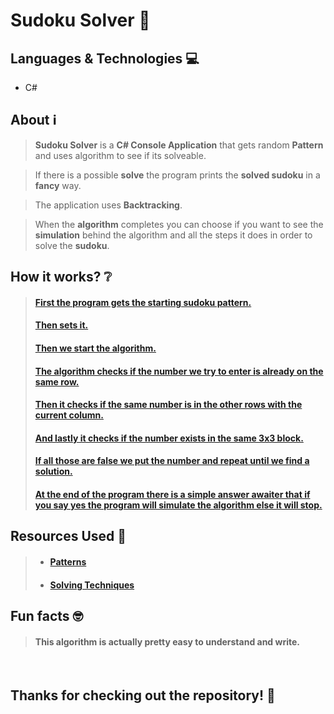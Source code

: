 # Sudoku Solver 🎲

## Languages & Technologies 💻
- C#

## About ℹ️
> **Sudoku Solver** is a **C# Console Application** that gets random **Pattern** and uses algorithm to see if its solveable.

> If there is a possible **solve** the program prints the **solved sudoku** in a **fancy** way.

> The application uses **Backtracking**.

> When the **algorithm** completes you can choose if you want to see the **simulation** behind the algorithm and all the steps it does in order to solve the **sudoku**.

## How it works? ❔
> #### <a href="https://github.com/viktorgkw/SudokuSolver/blob/main/SudokuSolver/SudokuRelated/SudokuPatterns.cs#L14"> First the program gets the starting sudoku pattern.</a>
>
> #### <a href="https://github.com/viktorgkw/SudokuSolver/blob/main/SudokuSolver/SudokuRelated/SudokuPatterns.cs#L7">Then sets it.</a>
>
> #### <a href="https://github.com/viktorgkw/SudokuSolver/blob/main/SudokuSolver/SudokuRelated/Sudoku.cs#L58">Then we start the algorithm.</a>
>
> #### <a href="https://github.com/viktorgkw/SudokuSolver/blob/main/SudokuSolver/SudokuRelated/Sudoku.cs#L96">The algorithm checks if the number we try to enter is already on the same row.</a>
>
> #### <a href="https://github.com/viktorgkw/SudokuSolver/blob/main/SudokuSolver/SudokuRelated/Sudoku.cs#L102">Then it checks if the same number is in the other rows with the current column.</a>
>
> #### <a href="https://github.com/viktorgkw/SudokuSolver/blob/main/SudokuSolver/SudokuRelated/Sudoku.cs#L108">And lastly it checks if the number exists in the same 3x3 block.</a>
>
> #### <a href="https://github.com/viktorgkw/SudokuSolver/blob/main/SudokuSolver/SudokuRelated/Sudoku.cs#L58">If all those are false we put the number and repeat until we find a solution.</a>
>
> #### <a href="https://github.com/viktorgkw/SudokuSolver/blob/dea67d7a55aa48a22a6422ae864fa2e50d1259ce/SudokuSolver/SudokuRelated/SimulationRelated/Simulation.cs#L11">At the end of the program there is a simple answer awaiter that if you say yes the program will simulate the algorithm else it will stop.</a>

## Resources Used 📝
> - #### <a href="https://sudokuprimer.com/patterns.php">Patterns</a>
> - #### <a href="https://www.conceptispuzzles.com/index.aspx?uri=puzzle/sudoku/techniques">Solving Techniques</a>

## Fun facts 🤓
> #### This algorithm is actually pretty easy to understand and write.

<br />

## Thanks for checking out the repository! 💚
